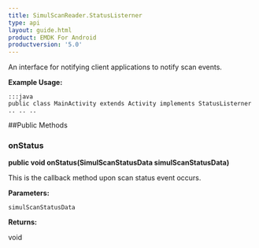```yaml
---
title: SimulScanReader.StatusListerner
type: api
layout: guide.html
product: EMDK For Android
productversion: '5.0'
---
```



An interface for notifying client applications to notify scan events.
 
 

**Example Usage:**
	
	:::java	
	public class MainActivity extends Activity implements StatusListerner
	.. .. ..
	


##Public Methods

### onStatus

**public void onStatus(SimulScanStatusData simulScanStatusData)**

This is the callback method upon scan status event occurs.

**Parameters:**

`simulScanStatusData`

**Returns:**

void





